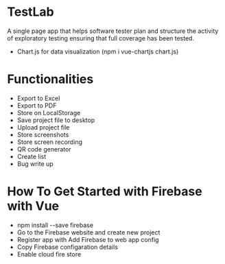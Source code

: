 # TestLab
A single page app that helps software tester plan and structure the activity of exploratory testing ensuring that full coverage has been tested.

- Chart.js for data visualization  (npm i vue-chartjs chart.js)

# Functionalities
- Export to Excel
- Export to PDF
- Store on LocalStorage
- Save project file to desktop
- Upload project file
- Store screenshots
- Store screen recording
- QR code generator  
- Create list
- Bug write up


# How To Get Started with Firebase with Vue
- npm install --save firebase
- Go to the Firebase website and create new project 
- Register app with Add Firebase to web app config
- Copy Firebase configaration details
- Enable cloud fire store